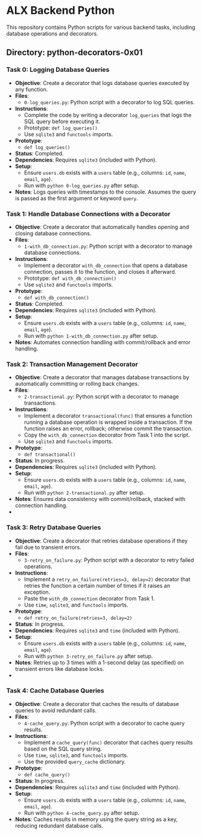 # ALX Backend Python

This repository contains Python scripts for various backend tasks, including database operations and decorators.

## Directory: python-decorators-0x01

### Task 0: Logging Database Queries
- **Objective**: Create a decorator that logs database queries executed by any function.
- **Files**:
  - `0-log_queries.py`: Python script with a decorator to log SQL queries.
- **Instructions**:
  - Complete the code by writing a decorator `log_queries` that logs the SQL query before executing it.
  - Prototype: `def log_queries()`
  - Use `sqlite3` and `functools` imports.
- **Prototype**:
  - `def log_queries()`
- **Status**: Completed.
- **Dependencies**: Requires `sqlite3` (included with Python).
- **Setup**:
  - Ensure `users.db` exists with a `users` table (e.g., columns: `id`, `name`, `email`, `age`).
  - Run with `python 0-log_queries.py` after setup.
- **Notes**: Logs queries with timestamps to the console. Assumes the query is passed as the first argument or keyword `query`.

### Task 1: Handle Database Connections with a Decorator
- **Objective**: Create a decorator that automatically handles opening and closing database connections.
- **Files**:
  - `1-with_db_connection.py`: Python script with a decorator to manage database connections.
- **Instructions**:
  - Implement a decorator `with_db_connection` that opens a database connection, passes it to the function, and closes it afterward.
  - Prototype: `def with_db_connection()`
  - Use `sqlite3` and `functools` imports.
- **Prototype**:
  - `def with_db_connection()`
- **Status**: Completed.
- **Dependencies**: Requires `sqlite3` (included with Python).
- **Setup**:
  - Ensure `users.db` exists with a `users` table (e.g., columns: `id`, `name`, `email`, `age`).
  - Run with `python 1-with_db_connection.py` after setup.
- **Notes**: Automates connection handling with commit/rollback and error handling.

### Task 2: Transaction Management Decorator
- **Objective**: Create a decorator that manages database transactions by automatically committing or rolling back changes.
- **Files**:
  - `2-transactional.py`: Python script with a decorator to manage transactions.
- **Instructions**:
  - Implement a decorator `transactional(func)` that ensures a function running a database operation is wrapped inside a transaction. If the function raises an error, rollback; otherwise commit the transaction.
  - Copy the `with_db_connection` decorator from Task 1 into the script.
  - Use `sqlite3` and `functools` imports.
- **Prototype**:
  - `def transactional()`
- **Status**: In progress.
- **Dependencies**: Requires `sqlite3` (included with Python).
- **Setup**:
  - Ensure `users.db` exists with a `users` table (e.g., columns: `id`, `name`, `email`, `age`).
  - Run with `python 2-transactional.py` after setup.
- **Notes**: Ensures data consistency with commit/rollback, stacked with connection handling.
- 

### Task 3: Retry Database Queries
- **Objective**: Create a decorator that retries database operations if they fail due to transient errors.
- **Files**:
  - `3-retry_on_failure.py`: Python script with a decorator to retry failed operations.
- **Instructions**:
  - Implement a `retry_on_failure(retries=3, delay=2)` decorator that retries the function a certain number of times if it raises an exception.
  - Paste the `with_db_connection` decorator from Task 1.
  - Use `time`, `sqlite3`, and `functools` imports.
- **Prototype**:
  - `def retry_on_failure(retries=3, delay=2)`
- **Status**: In progress.
- **Dependencies**: Requires `sqlite3` and `time` (included with Python).
- **Setup**:
  - Ensure `users.db` exists with a `users` table (e.g., columns: `id`, `name`, `email`, `age`).
  - Run with `python 3-retry_on_failure.py` after setup.
- **Notes**: Retries up to 3 times with a 1-second delay (as specified) on transient errors like database locks.
- 
### Task 4: Cache Database Queries
- **Objective**: Create a decorator that caches the results of database queries to avoid redundant calls.
- **Files**:
  - `4-cache_query.py`: Python script with a decorator to cache query results.
- **Instructions**:
  - Implement a `cache_query(func)` decorator that caches query results based on the SQL query string.
  - Use `time`, `sqlite3`, and `functools` imports.
  - Use the provided `query_cache` dictionary.
- **Prototype**:
  - `def cache_query()`
- **Status**: In progress.
- **Dependencies**: Requires `sqlite3` and `time` (included with Python).
- **Setup**:
  - Ensure `users.db` exists with a `users` table (e.g., columns: `id`, `name`, `email`, `age`).
  - Run with `python 4-cache_query.py` after setup.
- **Notes**: Caches results in memory using the query string as a key, reducing redundant database calls.